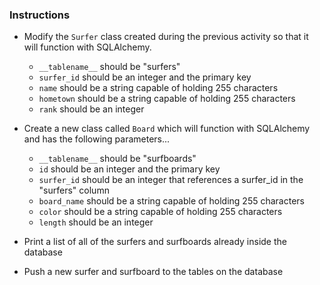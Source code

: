 ### Instructions

* Modify the `Surfer` class created during the previous activity so that it will function with SQLAlchemy.

  * `__tablename__` should be "surfers"
  * `surfer_id` should be an integer and the primary key
  * `name` should be a string capable of holding 255 characters
  * `hometown` should be a string capable of holding 255 characters
  * `rank` should be an integer

* Create a new class called `Board` which will function with SQLAlchemy and has the following parameters...

  * `__tablename__` should be "surfboards"
  * `id` should be an integer and the primary key
  * `surfer_id` should be an integer that references a surfer_id in the "surfers" column
  * `board_name` should be a string capable of holding 255 characters
  * `color` should be a string capable of holding 255 characters
  * `length` should be an integer

* Print a list of all of the surfers and surfboards already inside the database

* Push a new surfer and surfboard to the tables on the database

